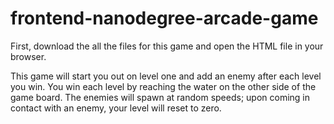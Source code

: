 frontend-nanodegree-arcade-game
===============================
First, download the all the files for this game and open the HTML file in your browser. 

This game will start you out on level one and add an enemy after each level you win. You win each level by reaching the water on the other side of the game board. The enemies will spawn at random speeds; upon coming in contact with an enemy, your level will reset to zero. 